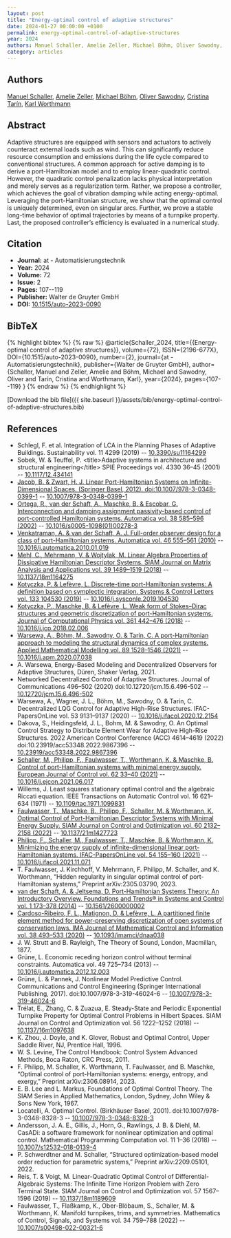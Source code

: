 ```yaml
---
layout: post
title: "Energy-optimal control of adaptive structures"
date: 2024-01-27 00:00:00 +0100
permalink: energy-optimal-control-of-adaptive-structures
year: 2024
authors: Manuel Schaller, Amelie Zeller, Michael Böhm, Oliver Sawodny, Cristina Tarín, Karl Worthmann
category: articles
---
```

 
## Authors
[Manuel Schaller](authors/manuel-schaller), [Amelie Zeller](authors/amelie-zeller), [Michael Böhm](authors/michael-bohm), [Oliver Sawodny](authors/oliver-sawodny), [Cristina Tarín](authors/cristina-tarín), [Karl Worthmann](authors/karl-worthmann)
 
## Abstract
Adaptive structures are equipped with sensors and actuators to actively counteract external loads such as wind. This can significantly reduce resource consumption and emissions during the life cycle compared to conventional structures. A common approach for active damping is to derive a port-Hamiltonian model and to employ linear-quadratic control. However, the quadratic control penalization lacks physical interpretation and merely serves as a regularization term. Rather, we propose a controller, which achieves the goal of vibration damping while acting energy-optimal. Leveraging the port-Hamiltonian structure, we show that the optimal control is uniquely determined, even on singular arcs. Further, we prove a stable long-time behavior of optimal trajectories by means of a turnpike property. Last, the proposed controller’s efficiency is evaluated in a numerical study.
 
## Citation
- **Journal:** at - Automatisierungstechnik
- **Year:** 2024
- **Volume:** 72
- **Issue:** 2
- **Pages:** 107--119
- **Publisher:** Walter de Gruyter GmbH
- **DOI:** [10.1515/auto-2023-0090](https://doi.org/10.1515/auto-2023-0090)
 
## BibTeX
{% highlight bibtex %}
{% raw %}
@article{Schaller_2024,
  title={{Energy-optimal control of adaptive structures}},
  volume={72},
  ISSN={2196-677X},
  DOI={10.1515/auto-2023-0090},
  number={2},
  journal={at - Automatisierungstechnik},
  publisher={Walter de Gruyter GmbH},
  author={Schaller, Manuel and Zeller, Amelie and Böhm, Michael and Sawodny, Oliver and Tarín, Cristina and Worthmann, Karl},
  year={2024},
  pages={107--119}
}
{% endraw %}
{% endhighlight %}
 
[Download the bib file]({{ site.baseurl }}/assets/bib/energy-optimal-control-of-adaptive-structures.bib)
 
## References
- Schlegl, F. et al. Integration of LCA in the Planning Phases of Adaptive Buildings. Sustainability vol. 11 4299 (2019) -- [10.3390/su11164299](https://doi.org/10.3390/su11164299)
- Sobek, W. & Teuffel, P. &lt;title&gt;Adaptive systems in architecture and structural engineering&lt;/title&gt; SPIE Proceedings vol. 4330 36–45 (2001) -- [10.1117/12.434141](https://doi.org/10.1117/12.434141)
- [Jacob, B. & Zwart, H. J. Linear Port-Hamiltonian Systems on Infinite-Dimensional Spaces. (Springer Basel, 2012). doi:10.1007/978-3-0348-0399-1](linear-port-hamiltonian-systems-on-infinite-dimensional-spaces) -- [10.1007/978-3-0348-0399-1](https://doi.org/10.1007/978-3-0348-0399-1)
- [Ortega, R., van der Schaft, A., Maschke, B. & Escobar, G. Interconnection and damping assignment passivity-based control of port-controlled Hamiltonian systems. Automatica vol. 38 585–596 (2002)](interconnection-and-damping-assignment-passivity-based-control-of-port-controlled-hamiltonian-systems) -- [10.1016/s0005-1098(01)00278-3](https://doi.org/10.1016/s0005-1098(01)00278-3)
- [Venkatraman, A. & van der Schaft, A. J. Full-order observer design for a class of port-Hamiltonian systems. Automatica vol. 46 555–561 (2010)](full-order-observer-design-for-a-class-of-port-hamiltonian-systems) -- [10.1016/j.automatica.2010.01.019](https://doi.org/10.1016/j.automatica.2010.01.019)
- [Mehl, C., Mehrmann, V. & Wojtylak, M. Linear Algebra Properties of Dissipative Hamiltonian Descriptor Systems. SIAM Journal on Matrix Analysis and Applications vol. 39 1489–1519 (2018)](linear-algebra-properties-of-dissipative-hamiltonian-descriptor-systems) -- [10.1137/18m1164275](https://doi.org/10.1137/18m1164275)
- [Kotyczka, P. & Lefèvre, L. Discrete-time port-Hamiltonian systems: A definition based on symplectic integration. Systems &amp; Control Letters vol. 133 104530 (2019)](discrete-time-port-hamiltonian-systems-a-definition-based-on-symplectic-integration) -- [10.1016/j.sysconle.2019.104530](https://doi.org/10.1016/j.sysconle.2019.104530)
- [Kotyczka, P., Maschke, B. & Lefèvre, L. Weak form of Stokes–Dirac structures and geometric discretization of port-Hamiltonian systems. Journal of Computational Physics vol. 361 442–476 (2018)](weak-form-of-stokes-dirac-structures-and-geometric-discretization-of-port-hamiltonian-systems) -- [10.1016/j.jcp.2018.02.006](https://doi.org/10.1016/j.jcp.2018.02.006)
- [Warsewa, A., Böhm, M., Sawodny, O. & Tarín, C. A port-Hamiltonian approach to modeling the structural dynamics of complex systems. Applied Mathematical Modelling vol. 89 1528–1546 (2021)](a-port-hamiltonian-approach-to-modeling-the-structural-dynamics-of-complex-systems) -- [10.1016/j.apm.2020.07.038](https://doi.org/10.1016/j.apm.2020.07.038)
- A. Warsewa, Energy-Based Modeling and Decentralized Observers for Adaptive Structures, Düren, Shaker Verlag, 2021.
- Networked Decentralized Control of Adaptive Structures. Journal of Communications 496–502 (2020) doi:10.12720/jcm.15.6.496-502 -- [10.12720/jcm.15.6.496-502](https://doi.org/10.12720/jcm.15.6.496-502)
- Warsewa, A., Wagner, J. L., Böhm, M., Sawodny, O. & Tarín, C. Decentralized LQG Control for Adaptive High-Rise Structures. IFAC-PapersOnLine vol. 53 9131–9137 (2020) -- [10.1016/j.ifacol.2020.12.2154](https://doi.org/10.1016/j.ifacol.2020.12.2154)
- Dakova, S., Heidingsfeld, J. L., Bohm, M. & Sawodny, O. An Optimal Control Strategy to Distribute Element Wear for Adaptive High-Rise Structures. 2022 American Control Conference (ACC) 4614–4619 (2022) doi:10.23919/acc53348.2022.9867396 -- [10.23919/acc53348.2022.9867396](https://doi.org/10.23919/acc53348.2022.9867396)
- [Schaller, M., Philipp, F., Faulwasser, T., Worthmann, K. & Maschke, B. Control of port-Hamiltonian systems with minimal energy supply. European Journal of Control vol. 62 33–40 (2021)](control-of-port-hamiltonian-systems-with-minimal-energy-supply) -- [10.1016/j.ejcon.2021.06.017](https://doi.org/10.1016/j.ejcon.2021.06.017)
- Willems, J. Least squares stationary optimal control and the algebraic Riccati equation. IEEE Transactions on Automatic Control vol. 16 621–634 (1971) -- [10.1109/tac.1971.1099831](https://doi.org/10.1109/tac.1971.1099831)
- [Faulwasser, T., Maschke, B., Philipp, F., Schaller, M. & Worthmann, K. Optimal Control of Port-Hamiltonian Descriptor Systems with Minimal Energy Supply. SIAM Journal on Control and Optimization vol. 60 2132–2158 (2022)](optimal-control-of-port-hamiltonian-descriptor-systems-with-minimal-energy-supply) -- [10.1137/21m1427723](https://doi.org/10.1137/21m1427723)
- [Philipp, F., Schaller, M., Faulwasser, T., Maschke, B. & Worthmann, K. Minimizing the energy supply of infinite-dimensional linear port-Hamiltonian systems. IFAC-PapersOnLine vol. 54 155–160 (2021)](minimizing-the-energy-supply-of-infinite-dimensional-linear-port-hamiltonian-systems) -- [10.1016/j.ifacol.2021.11.071](https://doi.org/10.1016/j.ifacol.2021.11.071)
- T. Faulwasser, J. Kirchhoff, V. Mehrmann, F. Philipp, M. Schaller, and K. Worthmann, “Hidden regularity in singular optimal control of port-Hamiltonian systems,” Preprint arXiv:2305.03790, 2023.
- [van der Schaft, A. & Jeltsema, D. Port-Hamiltonian Systems Theory: An Introductory Overview. Foundations and Trends® in Systems and Control vol. 1 173–378 (2014)](port-hamiltonian-systems-theory-an-introductory-overview) -- [10.1561/2600000002](https://doi.org/10.1561/2600000002)
- [Cardoso-Ribeiro, F. L., Matignon, D. & Lefèvre, L. A partitioned finite element method for power-preserving discretization of open systems of conservation laws. IMA Journal of Mathematical Control and Information vol. 38 493–533 (2020)](a-partitioned-finite-element-method-for-power-preserving-discretization-of-open-systems-of-conservation-laws) -- [10.1093/imamci/dnaa038](https://doi.org/10.1093/imamci/dnaa038)
- J. W. Strutt and B. Rayleigh, The Theory of Sound, London, Macmillan, 1877.
- Grüne, L. Economic receding horizon control without terminal constraints. Automatica vol. 49 725–734 (2013) -- [10.1016/j.automatica.2012.12.003](https://doi.org/10.1016/j.automatica.2012.12.003)
- Grüne, L. & Pannek, J. Nonlinear Model Predictive Control. Communications and Control Engineering (Springer International Publishing, 2017). doi:10.1007/978-3-319-46024-6 -- [10.1007/978-3-319-46024-6](https://doi.org/10.1007/978-3-319-46024-6)
- Trélat, E., Zhang, C. & Zuazua, E. Steady-State and Periodic Exponential Turnpike Property for Optimal Control Problems in Hilbert Spaces. SIAM Journal on Control and Optimization vol. 56 1222–1252 (2018) -- [10.1137/16m1097638](https://doi.org/10.1137/16m1097638)
- K. Zhou, J. Doyle, and K. Glover, Robust and Optimal Control, Upper Saddle River, NJ, Prentice Hall, 1996.
- W. S. Levine, The Control Handbook: Control System Advanced Methods, Boca Raton, CRC Press, 2011.
- F. Philipp, M. Schaller, K. Worthmann, T. Faulwasser, and B. Maschke, “Optimal control of port-Hamiltonian systems: energy, entropy, and exergy,” Preprint arXiv:2306.08914, 2023.
- E. B. Lee and L. Markus, Foundations of Optimal Control Theory. The SIAM Series in Applied Mathematics, London, Sydney, John Wiley & Sons New York, 1967.
- Locatelli, A. Optimal Control. (Birkhäuser Basel, 2001). doi:10.1007/978-3-0348-8328-3 -- [10.1007/978-3-0348-8328-3](https://doi.org/10.1007/978-3-0348-8328-3)
- Andersson, J. A. E., Gillis, J., Horn, G., Rawlings, J. B. & Diehl, M. CasADi: a software framework for nonlinear optimization and optimal control. Mathematical Programming Computation vol. 11 1–36 (2018) -- [10.1007/s12532-018-0139-4](https://doi.org/10.1007/s12532-018-0139-4)
- P. Schwerdtner and M. Schaller, “Structured optimization-based model order reduction for parametric systems,” Preprint arXiv:2209.05101, 2022.
- Reis, T. & Voigt, M. Linear-Quadratic Optimal Control of Differential-Algebraic Systems: The Infinite Time Horizon Problem with Zero Terminal State. SIAM Journal on Control and Optimization vol. 57 1567–1596 (2019) -- [10.1137/18m1189609](https://doi.org/10.1137/18m1189609)
- Faulwasser, T., Flaßkamp, K., Ober-Blöbaum, S., Schaller, M. & Worthmann, K. Manifold turnpikes, trims, and symmetries. Mathematics of Control, Signals, and Systems vol. 34 759–788 (2022) -- [10.1007/s00498-022-00321-6](https://doi.org/10.1007/s00498-022-00321-6)

